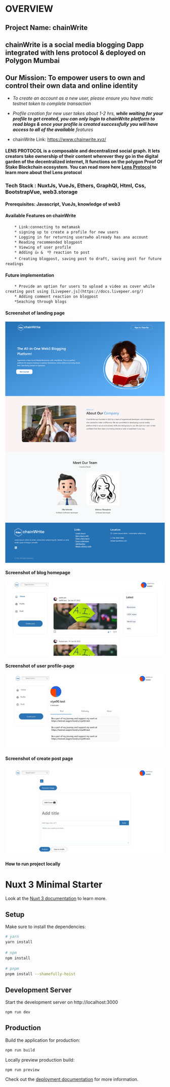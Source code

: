 # **OVERVIEW**

## Project Name: chainWrite

## chainWrite is a social media blogging Dapp integrated with lens protocol & deployed on Polygon Mumbai

## Our Mission: To empower users to own and control their own data and online identity

 - *To create an account as a new user, please ensure you have matic testnet token to complete transaction*

 - *Profile creation for new user takes about 1-2 hrs, **while waiting for your profile to get created, you can only login to chainWrite platform to read blogs & once your profile is created successfully you will have access to all of the available** features*

- chainWrite Link: https://www.chainwrite.xyz/

#### LENS PROTOCOL is a composable and decentralized social graph. It lets creators take ownership of their content wherever they go in the digital garden of the decentralized internet, It functions on the polygon Proof Of Stake Blockchain ecosystem. You can read more here [Lens Protocol](https://www.lens.dev/) to learn more about thel Lens protocol

### Tech Stack : NuxtJs, VueJs, Ethers, GraphQl, Html, Css, BootstrapVue, web3.storage

#### Prerequisites: Javascript, VueJs, knowledge of web3

#### Available Features on chainWrite
        * Link:connecting to metamask
        * signing up to create a profile for new users 
        * Logging in for returning userswho already has ana account
        * Reading recommended blogpost
        * Viewing of user profile
        * Adding 👍 &  👎 reaction to post
        * Creating blogpost, saving post to draft, saving post for future readings

#### Future implementation
        * Provide an option for users to upload a video as cover while creating post using [Livepeer.js](https://docs.livepeer.org/)
        * Adding comment reaction on blogpost
        *Seaching through blogs
       
        
#### Screenshot of landing page
![image](./images/homepage.png "landing page")

#### Screenshot of blog homepage
![image](./images/blogpage.JPG "blog homepage")

#### Screenshot of user profile-page
![image](./images/profile.png "profile page")

#### Screenshot of create post page
![image](./images/createPost.png "post page")


#### How to run project locally

# Nuxt 3 Minimal Starter

Look at the [Nuxt 3 documentation](https://nuxt.com/docs/getting-started/introduction) to learn more.

## Setup

Make sure to install the dependencies:

```bash
# yarn
yarn install

# npm
npm install

# pnpm
pnpm install --shamefully-hoist
```

## Development Server

Start the development server on http://localhost:3000

```bash
npm run dev
```

## Production

Build the application for production:

```bash
npm run build
```

Locally preview production build:

```bash
npm run preview
```

Check out the [deployment documentation](https://nuxt.com/docs/getting-started/deployment) for more information.
